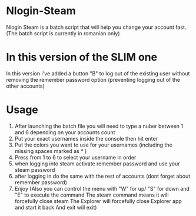 # Nlogin-Steam
Nlogin Steam is a batch script that will help you change your account fast.
(The batch script is currently in romanian only)
# In this version of the SLIM one
In this version i've added a button "B" to log out of the existing user
without removing the remember password option (preventing logging out of the other accounts)
# Usage
1) After launching the batch file you will need to type a nuber between 1 and 6
   depending on your accounts count
2) Put your exact usernames inside the console then hit enter
3) Put the colors you want to use for your usernames (including the missing spaces marked as * )
4) Press from 1 to 6 to select your username in order
5) when logging into steam activate remember password and use your steam password
6) after logging in do the same with the rest of accounts (dont forget about remember password)
7) Enjoy
(Also you can control the menu with "W" for up/ "S" for down and "E" to execute the command
The steam command means it will forcefully close steam
The Explorer will forcefully close Explorer app and start it back
And exit will exit)
